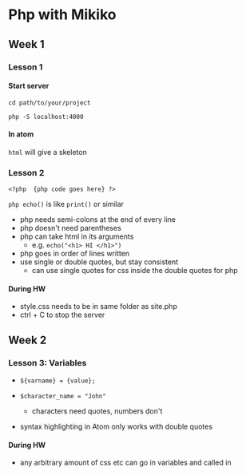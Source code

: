 
# Php with Mikiko

## Week 1

### Lesson 1

#### Start server

`cd path/to/your/project`

`php -S localhost:4000`


#### In atom

`html` will give a skeleton

### Lesson 2

`<?php	{php code goes here} ?>`

`php echo()` is like `print()` or similar

- php needs semi-colons at the end of every line
- php doesn't need parentheses
- php can take html in its arguments
  - e.g. `echo("<h1> HI </h1>")`
- php goes in order of lines written
- use single or double quotes, but stay consistent
	- can use single quotes for css inside the double quotes for php


#### During HW

- style.css needs to be in same folder as site.php
- ctrl + C to stop the server

## Week 2

### Lesson 3: Variables

- `${varname} = {value};`
- `$character_name = "John"`
	- characters need quotes, numbers don't

- syntax highlighting in Atom only works with double quotes


#### During HW

- any arbitrary amount of css etc can go in variables and called in <style>
- variables can use variables in their definitions
	- they do not dynamically change
		- no auto-update, purely linear
		- have to redefine to make the changes
- semi-colons inside the double quotes for css are read as css.
- **don't forget the single quotes for css `<span style = 'color: $colour'> SOMETHING </span>`**
- semi-colons are needed at the end of every line which has something after it
- `<wbr>` is zero-width whitespace (for mixing japanese text with variables - seems a pain)


## Data Types

- strings take quotes
- integers take no special notation - just the number
- floats take no special notation - just use the decimal point
- booleans are lower-case
- null is lower-case
- data types are used everywhere, not just n variables

#### Lesson 4: Strings
- `strtolower(string)`
- `strtoupper(string)`
- `strlen(string)`
- `str_replace(pattern, replacement, string)`
- `substr(string, starting_index, how_many)`

- `echo function() function() function()`
	- e.g `echo strlen("hello")+ strlen("world")`

- `"Thing"[index goes here]`
- `"Thing"[0]`  becomes "T"

#### During HW

- arguments to functions can be other evaluated functions: `str_pad($var, strlen($var)+1), " ")`
	- see *lesson_4_hw* lines **53:69** for example


### Lesson 5: Numbers

- `%` is mod
- `$var += 53` is `$var = $var + 53`
- `$var *= 23` is `$var = $var * 23`
- `$var++` is `$var = $var + 1`
- `$var--` is `$var = $var - 1`
- `sqrt()`
- `max(x, y)`
- `min(x, y)`
- `round(54.444)`
- `ceil(x)` = round up
- `floor(x)` = round down
- `pow(x, y)` = x to the power of y
- `abs()`


#### During HW

- `<sup>`  is superscript tag
- `<i>` is italic
- `<b>` is bold
- in variables, `if_else` is `(test)? true : false;`
- `strlen()`, **NOT** `nchar()`
- pi is a function: `pi()`
- `&#960` is pi &#960

### Lesson 6: Get User Input

- use HTML forms
- multiple inputs are fine, but `"submit"` will resubmit EVERYTHING
- `<form> Write something: <input type="text" name="something"> <\input type="submit"> <\form>`
- access input with `$_GET["name parameter"]` in php

- using parameters in the form adds to the url - you can write the things directly there if you want
- you can assign `$_GET["parameter"]` to php variables no worries


### Lesson 7: Basic Calculator

- html form
- `$_GET["thing_a"] + $_GET["thing_b"]`
- password input hides input in page, **but not in url**


#### During HW

- you have kinda forgotten how to write basic css

```
switch($on_this_variable){

case: x;

echo "Something"

break;

case: y;

echo "Something else";

break;
}
```

- html form radio buttons

```
<input type="radio" id="plus" name="operator" value="plus">
<label for="plus">plus</label><br>
<input type="radio" id="minus" name="operator" value="minus">
<label for="minus">minus</label><br>
```
**Note: switch/case does [loose comparison](https://www.php.net/manual/en/types.comparisons.php#types.comparisions-loose).**


### Lesson 8: Madlibs

- oof, it has been a while

#### During HW

- search-boxes use `type="hidden"` a fair bit
- `class` can go inside html forms
- yep, today was easy
- used `<details>` as a hack for not showing the result
	- https://www.w3schools.com/php/php_form_required.asp shows a proper way to do it
	- apparently we'll come back to this later, so that'll do for now

### Lesson 9: URL Parameters

- url parameters store any arbitrary information for a website _in_ the url
	- allows for bookmarking etc
	- is not secure at all if you use `$_GET["thing"]` or `form method = "get"`
	- `"post"` is the more secure one - that is the next lesson

- `method = "post"` and `$_POST["thing"]` do _not_ show in the url
- there are other differences, but that is the main thing for now



### Lesson 10: Arrays

- variables are for single values
- arrays are for multiple values
- make with `$var = array("thing1", "thing2")`
- `echo $var` just returns `Array`
- arrays don't care about types
- individual elements can be mutated with regular assignment (`$var[1] = "Sam"`)
- arrays can be appended without worrying about adding just to the end
	- `$var[10] = "Jo"` will work even without the rest the array being assigned
	- `count($var)` will count how many assigned elements there are
	- calling an unassigned element returns nothing _silently_
	- `$var[1][1]` indexes the index (works like you expect)

#### During HW

- radio buttons worked as expected if there was a `submit` button
